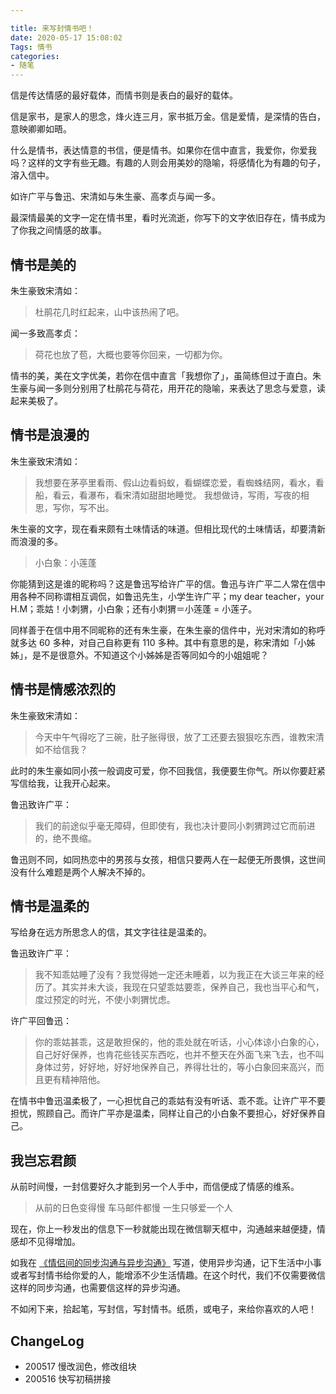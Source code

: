 ```yaml
---

title: 来写封情书吧！
date: 2020-05-17 15:08:02
Tags: 情书
categories:
- 随笔
---
```


信是传达情感的最好载体，而情书则是表白的最好的载体。
<!--more-->
信是家书，是家人的思念，烽火连三月，家书抵万金。信是爱情，是深情的告白，意映卿卿如晤。

什么是情书，表达情意的书信，便是情书。如果你在信中直言，我爱你，你爱我吗？这样的文字有些无趣。有趣的人则会用美妙的隐喻，将感情化为有趣的句子，溶入信中。

如许广平与鲁迅、宋清如与朱生豪、高孝贞与闻一多。

最深情最美的文字一定在情书里，看时光流逝，你写下的文字依旧存在，情书成为了你我之间情感的故事。

## 情书是美的

朱生豪致宋清如：
> 杜鹃花几时红起来，山中该热闹了吧。

闻一多致高孝贞：
> 荷花也放了苞，大概也要等你回来，一切都为你。

情书的美，美在文字优美，若你在信中直言「我想你了」，虽简练但过于直白。朱生豪与闻一多则分别用了杜鹃花与荷花，用开花的隐喻，来表达了思念与爱意，读起来美极了。

## 情书是浪漫的

朱生豪致宋清如：
> 我想要在茅亭里看雨、假山边看蚂蚁，看蝴蝶恋爱，看蜘蛛结网，看水，看船，看云，看瀑布，看宋清如甜甜地睡觉。
> 我想做诗，写雨，写夜的相思，写你，写不出。

朱生豪的文字，现在看来颇有土味情话的味道。但相比现代的土味情话，却要清新而浪漫的多。

> 小白象：小莲蓬

你能猜到这是谁的昵称吗？这是鲁迅写给许广平的信。鲁迅与许广平二人常在信中用各种不同称谓相互调侃，如鲁迅先生，小学生许广平；my dear teacher，your H.M；乖姑！小刺猬，小白象；还有小刺猬＝小莲蓬 = 小莲子。

同样善于在信中用不同昵称的还有朱生豪，在朱生豪的信件中，光对宋清如的称呼就多达 60 多种，对自己自称更有 110 多种。其中有意思的是，称宋清如「小姊姊」，是不是很意外。不知道这个小姊姊是否等同如今的小姐姐呢？

## 情书是情感浓烈的

朱生豪致宋清如：
> 今天中午气得吃了三碗，肚子胀得很，放了工还要去狠狠吃东西，谁教宋清如不给信我？

此时的朱生豪如同小孩一般调皮可爱，你不回我信，我便要生你气。所以你要赶紧写信给我，让我开心起来。

鲁迅致许广平：
> 我们的前途似乎毫无障碍，但即使有，我也决计要同小刺猬跨过它而前进的，绝不畏缩。

鲁迅则不同，如同热恋中的男孩与女孩，相信只要两人在一起便无所畏惧，这世间没有什么难题是两个人解决不掉的。

## 情书是温柔的

写给身在远方所思念人的信，其文字往往是温柔的。

鲁迅致许广平：
> 我不知乖姑睡了没有？我觉得她一定还未睡着，以为我正在大谈三年来的经历了。其实并未大谈，我现在只望乖姑要乖，保养自己，我也当平心和气，度过预定的时光，不使小刺猬忧虑。  

许广平回鲁迅：
> 你的乖姑甚乖，这是敢担保的，他的乖处就在听话，小心体谅小白象的心，自己好好保养，也肯花些钱买东西吃，也并不整天在外面飞来飞去，也不叫身体过劳，好好地，好好地保养自己，养得壮壮的，等小白象回来高兴，而且更有精神陪他。

在情书中鲁迅温柔极了，一心担忧自己的乖姑有没有听话、乖不乖。让许广平不要担忧，照顾自己。而许广平亦是温柔，同样让自己的小白象不要担心，好好保养自己。

## 我岂忘君颜
从前时间慢，一封信要好久才能到另一个人手中，而信便成了情感的维系。

> 从前的日色变得慢 
> 车马邮件都慢 
> 一生只够爱一个人

现在，你上一秒发出的信息下一秒就能出现在微信聊天框中，沟通越来越便捷，情感却不见得增加。

如我在 [《情侣间的同步沟通与异步沟通》](https://blog.syaoran.me/blog/2020/02/28/Communicate) 写道，使用异步沟通，记下生活中小事或者写封情书给你爱的人，能增添不少生活情趣。在这个时代，我们不仅需要微信这样的同步沟通，也需要信这样的异步沟通。

不如闲下来，拾起笔，写封信，写封情书。纸质，或电子，来给你喜欢的人吧！

## ChangeLog
- 200517 慢改润色，修改组块
- 200516 快写初稿拼接
